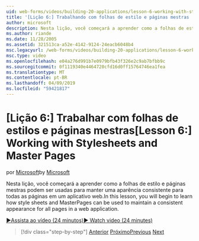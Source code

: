 ```yaml
---
uid: web-forms/videos/building-20-applications/lesson-6-working-with-stylesheets-and-master-pages
title: '[Lição 6:] Trabalhando com folhas de estilo e páginas mestras | Microsoft Docs'
author: microsoft
description: Nesta lição, você começará a aprender como a folhas de estilo e páginas mestras podem ser usadas para manter uma aparência consistente para todas as páginas em um aplicativo web.
ms.author: riande
ms.date: 11/28/2005
ms.assetid: 321513ca-a52e-4142-9124-24eacb6048b4
msc.legacyurl: /web-forms/videos/building-20-applications/lesson-6-working-with-stylesheets-and-master-pages
msc.type: video
ms.openlocfilehash: e04a276d991b7e0979bfb43f326e2c9ab7bfbb9c
ms.sourcegitcommit: 0f1119340e4464720cfd16d0ff15764746ea1fea
ms.translationtype: MT
ms.contentlocale: pt-BR
ms.lasthandoff: 04/09/2019
ms.locfileid: "59421817"
---
```

# <a name="lesson-6-working-with-stylesheets-and-master-pages"></a><span data-ttu-id="ed127-103">[Lição 6:] Trabalhar com folhas de estilos e páginas mestras</span><span class="sxs-lookup"><span data-stu-id="ed127-103">[Lesson 6:] Working with Stylesheets and Master Pages</span></span>

<span data-ttu-id="ed127-104">por [Microsoft](https://github.com/microsoft)</span><span class="sxs-lookup"><span data-stu-id="ed127-104">by [Microsoft](https://github.com/microsoft)</span></span>

<span data-ttu-id="ed127-105">Nesta lição, você começará a aprender como a folhas de estilo e páginas mestras podem ser usadas para manter uma aparência consistente para todas as páginas em um aplicativo web.</span><span class="sxs-lookup"><span data-stu-id="ed127-105">In this lesson, you will begin to learn how style sheets and MasterPages can be used to maintain a consistent appearance for all pages in a web application.</span></span>

[<span data-ttu-id="ed127-106">&#9654;Assista ao vídeo (24 minutos)</span><span class="sxs-lookup"><span data-stu-id="ed127-106">&#9654; Watch video (24 minutes)</span></span>](https://channel9.msdn.com/Blogs/ASP-NET-Site-Videos/lesson-6-working-with-stylesheets-and-master-pages)

> [!div class="step-by-step"]
> <span data-ttu-id="ed127-107">[Anterior](lesson-5-debugging-and-tracing-your-website.md)
> [Próximo](lesson-7-databinding-to-user-interface-controls.md)</span><span class="sxs-lookup"><span data-stu-id="ed127-107">[Previous](lesson-5-debugging-and-tracing-your-website.md)
[Next](lesson-7-databinding-to-user-interface-controls.md)</span></span>
